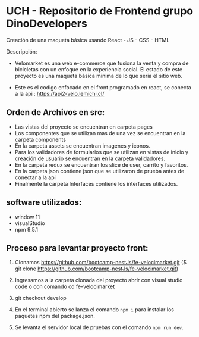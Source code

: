 # UCH - Repositorio de Frontend grupo DinoDevelopers

Creación de una maqueta básica usando React - JS - CSS - HTML


Descripción: 

- Velomarket es una web e-commerce que fusiona la venta y compra de bicicletas con un enfoque en la experiencia social. El estado de este proyecto es una maqueta básica minima de lo que seria el sitio web.

- Este es el codigo enfocado en el front programado en react, se conecta  a la api : https://api2-velo.lemichi.cl/

## Orden de Archivos en src:

- Las vistas del proyecto se encuentran en carpeta pages
- Los componentes que se utilizan mas de una vez se encuentran en la carpeta components
- En la carpeta assets se encuentran imagenes y iconos.
- Para los validadores de formularios que se utilizan en vistas de inicio y creación de usuario se encuentran en la carpeta validadores.
- En la carpeta redux se encuentran los slice de user, carrito y favoritos.
- En la carpeta json contiene json que se utilizaron de prueba antes de conectar a la api
- Finalmente la carpeta Interfaces contiene los interfaces utilizados.

## software utilizados:

- window 11
- visualStudio 
- npm 9.5.1

## Proceso para levantar proyecto front:

1. Clonamos https://github.com/bootcamp-nestJs/fe-velocimarket.git ($ git clone https://github.com/bootcamp-nestJs/fe-velocimarket.git)

2. Ingresamos a la carpeta clonada del proyecto abrir con visual studio code o con comando cd fe-velocimarket

3. git checkout develop

4. En el terminal abierto se lanza el comando `npm i` para instalar los paquetes npm del package.json.

5. Se levanta el servidor local de pruebas con el comando `npm run dev`.



